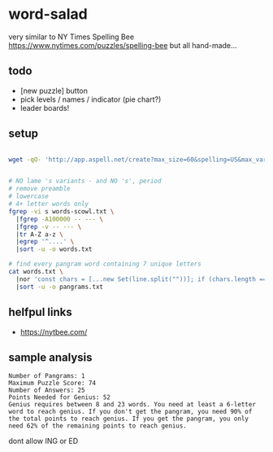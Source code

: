 # word-salad

very similar to NY Times Spelling Bee
https://www.nytimes.com/puzzles/spelling-bee
but all hand-made...

## todo
- [new puzzle] button
- pick levels / names / indicator (pie chart?)
- leader boards!

## setup
```bash

wget -qO- 'http://app.aspell.net/create?max_size=60&spelling=US&max_variant=0&diacritic=strip&download=wordlist&encoding=utf-8&format=inline' >| words-scowl.txt


# NO lame 's variants - and NO 's', period
# remove preamble
# lowercase
# 4+ letter words only
fgrep -vi s words-scowl.txt \
  |fgrep -A100000 -- --- \
  |fgrep -v -- --- \
  |tr A-Z a-z \
  |egrep '^....' \
  |sort -u -o words.txt

# find every pangram word containing 7 unique letters
cat words.txt \
  |nor 'const chars = [...new Set(line.split(""))]; if (chars.length === 7) log(line);' \
  |sort -u -o pangrams.txt
```

## helfpul links
- https://nytbee.com/

## sample analysis
```text
Number of Pangrams: 1
Maximum Puzzle Score: 74
Number of Answers: 25
Points Needed for Genius: 52
Genius requires between 8 and 23 words. You need at least a 6-letter word to reach genius. If you don't get the pangram, you need 90% of the total points to reach genius. If you get the pangram, you only need 62% of the remaining points to reach genius.
```
dont allow ING or ED
